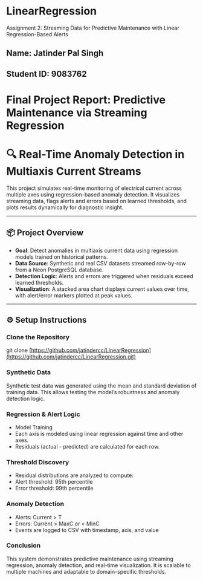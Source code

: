 # LinearRegression
Assignment 2: Streaming Data for Predictive Maintenance with Linear Regression-Based Alerts

## Name:        Jatinder Pal Singh
## Student ID:  9083762


# Final Project Report: Predictive Maintenance via Streaming Regression

# 🔍 Real-Time Anomaly Detection in Multiaxis Current Streams

This project simulates real-time monitoring of electrical current across multiple axes using regression-based anomaly detection. It visualizes streaming data, flags alerts and errors based on learned thresholds, and plots results dynamically for diagnostic insight.

---

## 📦 Project Overview

- **Goal**: Detect anomalies in multiaxis current data using regression models trained on historical patterns.
- **Data Source**: Synthetic and real CSV datasets streamed row-by-row from a Neon PostgreSQL database.
- **Detection Logic**: Alerts and errors are triggered when residuals exceed learned thresholds.
- **Visualization**: A stacked area chart displays current values over time, with alert/error markers plotted at peak values.

---

## ⚙️ Setup Instructions

### Clone the Repository
git clone [https://github.com/jatindercc/LinearRegression](https://github.com/jatindercc/LinearRegression.git)

### Synthetic Data
Synthetic test data was generated using the mean and standard deviation of training data. This allows testing the model’s robustness and anomaly detection logic.


### Regression & Alert Logic
- Model Training
- Each axis is modeled using linear regression against time and other axes.
- Residuals (actual - predicted) are calculated for each row.
### Threshold Discovery
- Residual distributions are analyzed to compute:
- Alert threshold: 95th percentile
- Error threshold: 99th percentile
### Anomaly Detection
- Alerts: Current > T
- Errors: Current > MaxC or < MinC
- Events are logged to CSV with timestamp, axis, and value
### Conclusion

This system demonstrates predictive maintenance using streaming regression, anomaly detection, and real-time visualization. It is scalable to multiple machines and adaptable to domain-specific thresholds.

